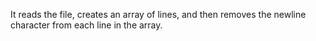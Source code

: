 It reads the file, creates an array of lines, and then removes the newline character from each line in the array.
